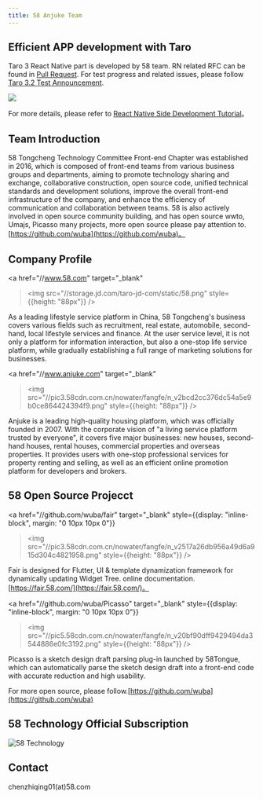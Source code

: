```yaml
---
title: 58 Anjuke Team
---
```


## Efficient APP development with Taro

Taro 3 React Native part is developed by 58 team. RN related RFC can be found in [Pull Request](https://github.com/NervJS/taro-rfcs/pull/8). For test progress and related issues, please follow [Taro 3.2 Test Announcement](https://github.com/NervJS/taro/issues/8180).

![](https://wos2.58cdn.com.cn/DeFazYxWvDti/frsupload/d84aad22aa5b1f140b9b186858c3bf81_7la5x-fcodr.gif)

For more details, please refer to [React Native Side Development Tutorial](./react-native)。

## Team Introduction

58 Tongcheng Technology Committee Front-end Chapter was established in 2016, which is composed of front-end teams from various business groups and departments, aiming to promote technology sharing and exchange, collaborative construction, open source code, unified technical standards and development solutions, improve the overall front-end infrastructure of the company, and enhance the efficiency of communication and collaboration between teams. 58 is also actively involved in open source community building, and has open source wwto, Umajs, Picasso many projects, more open source please pay attention to.[https://github.com/wuba](https://github.com/wuba)。

## Company Profile

<a
  href="//www.58.com"
  target="_blank"
  ><img src="//storage.jd.com/taro-jd-com/static/58.png" style={{height: "88px"}}
/></a>

As a leading lifestyle service platform in China, 58 Tongcheng's business covers various fields such as recruitment, real estate, automobile, second-hand, local lifestyle services and finance.
At the user service level, it is not only a platform for information interaction, but also a one-stop life service platform, while gradually establishing a full range of marketing solutions for businesses.

<a
  href="//www.anjuke.com"
  target="_blank"
  ><img src="//pic3.58cdn.com.cn/nowater/fangfe/n_v2bcd2cc376dc54a5e9b0ce864424394f9.png" style={{height: "88px"}}
/></a>

Anjuke is a leading high-quality housing platform, which was officially founded in 2007. With the corporate vision of "a living service platform trusted by everyone", it covers five major businesses: new houses, second-hand houses, rental houses, commercial properties and overseas properties. It provides users with one-stop professional services for property renting and selling, as well as an efficient online promotion platform for developers and brokers.

## 58 Open Source Projecct
<a
  href="//github.com/wuba/fair"
  target="_blank"
  style={{display: "inline-block", margin: "0 10px 10px 0"}}
  ><img src="//pic3.58cdn.com.cn/nowater/fangfe/n_v2517a26db956a49d6a915d304c4821958.png" style={{height: "88px"}}
/></a>

Fair is designed for Flutter, UI & template dynamization framework for dynamically updating Widget Tree. online documentation.[https://fair.58.com/](https://fair.58.com/)。

<a
  href="//github.com/wuba/Picasso"
  target="_blank"
  style={{display: "inline-block", margin: "0 10px 10px 0"}}
  ><img src="//pic5.58cdn.com.cn/nowater/fangfe/n_v20bf90dff9429494da3544886e0fc3192.png" style={{height: "88px"}}
/></a>

Picasso is a sketch design draft parsing plug-in launched by 58Tongue, which can automatically parse the sketch design draft into a front-end code with accurate reduction and high usability.

For more open source, please follow.[https://github.com/wuba](https://github.com/wuba)

## 58 Technology Official Subscription

![58 Technology](https://pic3.58cdn.com.cn/nowater/fangfe/n_v2ebcfb754ae6b48b788a73b8e5743d0bb.jpg)

## Contact

chenzhiqing01(at)58.com